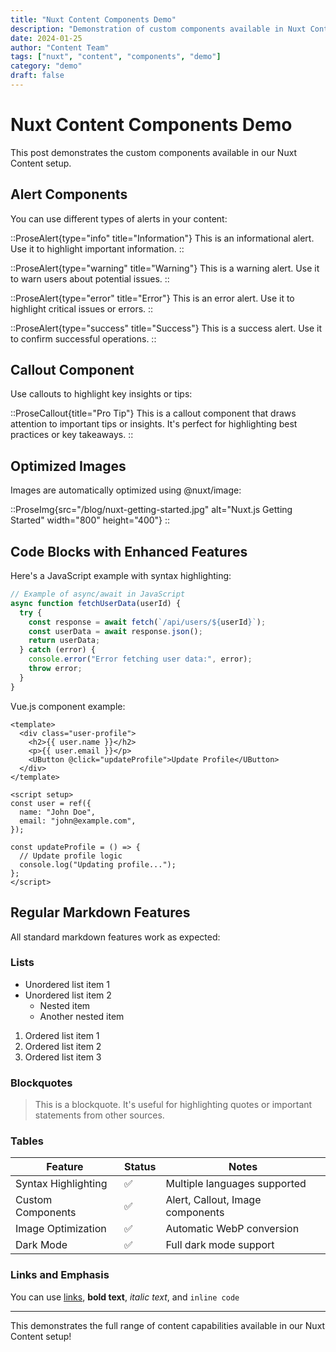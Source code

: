 ```yaml
---
title: "Nuxt Content Components Demo"
description: "Demonstration of custom components available in Nuxt Content markdown files"
date: 2024-01-25
author: "Content Team"
tags: ["nuxt", "content", "components", "demo"]
category: "demo"
draft: false
---
```


# Nuxt Content Components Demo

This post demonstrates the custom components available in our Nuxt Content setup.

## Alert Components

You can use different types of alerts in your content:

::ProseAlert{type="info" title="Information"}
This is an informational alert. Use it to highlight important information.
::

::ProseAlert{type="warning" title="Warning"}
This is a warning alert. Use it to warn users about potential issues.
::

::ProseAlert{type="error" title="Error"}
This is an error alert. Use it to highlight critical issues or errors.
::

::ProseAlert{type="success" title="Success"}
This is a success alert. Use it to confirm successful operations.
::

## Callout Component

Use callouts to highlight key insights or tips:

::ProseCallout{title="Pro Tip"}
This is a callout component that draws attention to important tips or insights. It's perfect for highlighting best practices or key takeaways.
::

## Optimized Images

Images are automatically optimized using @nuxt/image:

::ProseImg{src="/blog/nuxt-getting-started.jpg" alt="Nuxt.js Getting Started" width="800" height="400"}
::

## Code Blocks with Enhanced Features

Here's a JavaScript example with syntax highlighting:

```javascript
// Example of async/await in JavaScript
async function fetchUserData(userId) {
  try {
    const response = await fetch(`/api/users/${userId}`);
    const userData = await response.json();
    return userData;
  } catch (error) {
    console.error("Error fetching user data:", error);
    throw error;
  }
}
```

Vue.js component example:

```vue
<template>
  <div class="user-profile">
    <h2>{{ user.name }}</h2>
    <p>{{ user.email }}</p>
    <UButton @click="updateProfile">Update Profile</UButton>
  </div>
</template>

<script setup>
const user = ref({
  name: "John Doe",
  email: "john@example.com",
});

const updateProfile = () => {
  // Update profile logic
  console.log("Updating profile...");
};
</script>
```

## Regular Markdown Features

All standard markdown features work as expected:

### Lists

- Unordered list item 1
- Unordered list item 2
  - Nested item
  - Another nested item

1. Ordered list item 1
2. Ordered list item 2
3. Ordered list item 3

### Blockquotes

> This is a blockquote. It's useful for highlighting quotes or important statements from other sources.

### Tables

| Feature             | Status | Notes                            |
| ------------------- | ------ | -------------------------------- |
| Syntax Highlighting | ✅     | Multiple languages supported     |
| Custom Components   | ✅     | Alert, Callout, Image components |
| Image Optimization  | ✅     | Automatic WebP conversion        |
| Dark Mode           | ✅     | Full dark mode support           |

### Links and Emphasis

You can use [links](https://nuxt.com), **bold text**, _italic text_, and `inline code`

---

This demonstrates the full range of content capabilities available in our Nuxt Content setup!
